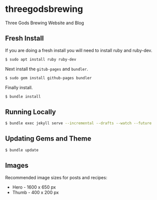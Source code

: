# threegodsbrewing

Three Gods Brewing Website and Blog

## Fresh Install

If you are doing a fresh install you will need to install ruby and ruby-dev.

```bash
$ sudo apt install ruby ruby-dev
```

Next install the `gitub-pages` and `bundler`.

```bash
$ sudo gem install github-pages bundler
```

Finally install.

```bash
$ bundle install
```

## Running Locally

```bash
$ bundle exec jekyll serve --incremental --drafts --watch --future
```

## Updating Gems and Theme

```bash
$ bundle update
```

## Images

Recommended image sizes for posts and recipes:

- Hero - 1600 x 650 px
- Thumb - 400 x 200 px
